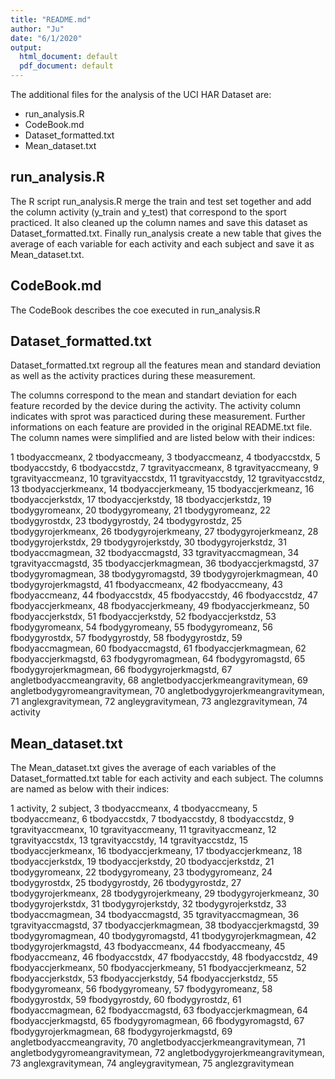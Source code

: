 ```yaml
---
title: "README.md"
author: "Ju"
date: "6/1/2020"
output:
  html_document: default
  pdf_document: default
---
```


The additional files for the analysis of the UCI HAR Dataset are:

- run_analysis.R
- CodeBook.md
- Dataset_formatted.txt
- Mean_dataset.txt


## run_analysis.R

The R script run_analysis.R merge the train and test set together and add the column activity (y_train and y_test) that correspond to the sport practiced.
It also cleaned up the column names and save this dataset as Dataset_formatted.txt. Finally run_analysis create a new table that gives the average of each variable for each activity and each subject and save it as Mean_dataset.txt.

## CodeBook.md

The CodeBook describes the coe executed in run_analysis.R

## Dataset_formatted.txt

Dataset_formatted.txt regroup all the features mean and standard deviation as well as the activity practices during these measurement.

The columns correspond to the mean and standart deviation for each feature recorded by the device during the activity. The activity column indicates with sprot was paracticed during these measurement. Further informations on each feature are provided in the original README.txt file. The column names were simplified and are listed below with their indices:

1	tbodyaccmeanx,
2	tbodyaccmeany,
3	tbodyaccmeanz,
4	tbodyaccstdx,
5	tbodyaccstdy,
6	tbodyaccstdz,
7	tgravityaccmeanx,
8	tgravityaccmeany,
9	tgravityaccmeanz,
10	tgravityaccstdx,
11	tgravityaccstdy,
12	tgravityaccstdz,
13	tbodyaccjerkmeanx,
14	tbodyaccjerkmeany,
15	tbodyaccjerkmeanz,
16	tbodyaccjerkstdx,
17	tbodyaccjerkstdy,
18	tbodyaccjerkstdz,
19	tbodygyromeanx,
20	tbodygyromeany,
21	tbodygyromeanz,
22	tbodygyrostdx,
23	tbodygyrostdy,
24	tbodygyrostdz,
25	tbodygyrojerkmeanx,
26	tbodygyrojerkmeany,
27	tbodygyrojerkmeanz,
28	tbodygyrojerkstdx,
29	tbodygyrojerkstdy,
30	tbodygyrojerkstdz,
31	tbodyaccmagmean,
32	tbodyaccmagstd,
33	tgravityaccmagmean,
34	tgravityaccmagstd,
35	tbodyaccjerkmagmean,
36	tbodyaccjerkmagstd,
37	tbodygyromagmean,
38	tbodygyromagstd,
39	tbodygyrojerkmagmean,
40	tbodygyrojerkmagstd,
41	fbodyaccmeanx,
42	fbodyaccmeany,
43	fbodyaccmeanz,
44	fbodyaccstdx,
45	fbodyaccstdy,
46	fbodyaccstdz,
47	fbodyaccjerkmeanx,
48	fbodyaccjerkmeany,
49	fbodyaccjerkmeanz,
50	fbodyaccjerkstdx,
51	fbodyaccjerkstdy,
52	fbodyaccjerkstdz,
53	fbodygyromeanx,
54	fbodygyromeany,
55	fbodygyromeanz,
56	fbodygyrostdx,
57	fbodygyrostdy,
58	fbodygyrostdz,
59	fbodyaccmagmean,
60	fbodyaccmagstd,
61	fbodyaccjerkmagmean,
62	fbodyaccjerkmagstd,
63	fbodygyromagmean,
64	fbodygyromagstd,
65	fbodygyrojerkmagmean,
66	fbodygyrojerkmagstd,
67	angletbodyaccmeangravity,
68	angletbodyaccjerkmeangravitymean,
69	angletbodygyromeangravitymean,
70	angletbodygyrojerkmeangravitymean,
71	anglexgravitymean,
72	angleygravitymean,
73	anglezgravitymean,
74	activity

## Mean_dataset.txt

The Mean_dataset.txt gives the average of each variables of the Dataset_formatted.txt table for each activity and each subject. The columns are named as below with their indices:

1 activity,
2	subject,
3	tbodyaccmeanx,
4	tbodyaccmeany,
5	tbodyaccmeanz,
6	tbodyaccstdx,
7	tbodyaccstdy,
8	tbodyaccstdz,
9	tgravityaccmeanx,
10	tgravityaccmeany,
11	tgravityaccmeanz,
12	tgravityaccstdx,
13	tgravityaccstdy,
14	tgravityaccstdz,
15	tbodyaccjerkmeanx,
16	tbodyaccjerkmeany,
17	tbodyaccjerkmeanz,
18	tbodyaccjerkstdx,
19	tbodyaccjerkstdy,
20	tbodyaccjerkstdz,
21	tbodygyromeanx,
22	tbodygyromeany,
23	tbodygyromeanz,
24	tbodygyrostdx,
25	tbodygyrostdy,
26	tbodygyrostdz,
27	tbodygyrojerkmeanx,
28	tbodygyrojerkmeany,
29	tbodygyrojerkmeanz,
30	tbodygyrojerkstdx,
31	tbodygyrojerkstdy,
32	tbodygyrojerkstdz,
33	tbodyaccmagmean,
34	tbodyaccmagstd,
35	tgravityaccmagmean,
36	tgravityaccmagstd,
37	tbodyaccjerkmagmean,
38	tbodyaccjerkmagstd,
39	tbodygyromagmean,
40	tbodygyromagstd,
41	tbodygyrojerkmagmean,
42	tbodygyrojerkmagstd,
43	fbodyaccmeanx,
44	fbodyaccmeany,
45	fbodyaccmeanz,
46	fbodyaccstdx,
47	fbodyaccstdy,
48	fbodyaccstdz,
49	fbodyaccjerkmeanx,
50	fbodyaccjerkmeany,
51	fbodyaccjerkmeanz,
52	fbodyaccjerkstdx,
53	fbodyaccjerkstdy,
54	fbodyaccjerkstdz,
55	fbodygyromeanx,
56	fbodygyromeany,
57	fbodygyromeanz,
58	fbodygyrostdx,
59	fbodygyrostdy,
60	fbodygyrostdz,
61	fbodyaccmagmean,
62	fbodyaccmagstd,
63	fbodyaccjerkmagmean,
64	fbodyaccjerkmagstd,
65	fbodygyromagmean,
66	fbodygyromagstd,
67	fbodygyrojerkmagmean,
68	fbodygyrojerkmagstd,
69	angletbodyaccmeangravity,
70	angletbodyaccjerkmeangravitymean,
71	angletbodygyromeangravitymean,
72	angletbodygyrojerkmeangravitymean,
73	anglexgravitymean,
74	angleygravitymean,
75	anglezgravitymean